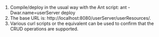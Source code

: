 1. Compile/deploy in the usual way with the Ant script: ant -Dwar.name=userServer deploy
2. The base URL is: http://localhost:8080/userServer/userResources/.
3. Various curl scripts or the equivalent can be used to confirm that the CRUD operations are supported.

